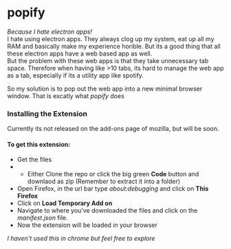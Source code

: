 # popify
*Because I hate electron apps!*<br/>
I hate using electron apps. They always clog up my system, eat up all my RAM and basically make my experience horible.
But its a good thing that all these electron apps have a web based app as well.<br/>
But the problem with these web apps is that they take unnecessary tab space. Therefore when having like >10 tabs, its hard to manage the web app as a tab, especially if its a utility app like spotify.<br/>

So my solution is to pop out the web app into a new minimal browser window. That is excatly what *popify* does

### Installing the Extension

Currently its not released on the add-ons page of mozilla, but will be soon.

#### To get this extension:

- Get the files
-  - Either Clone the repo or click the big green **Code** button and downlaod as zip (Remember to extract it into a folder)
- Open Firefox, in the url bar type *about:debugging* and click on **This Firefox**
- Click on **Load Temporary Add on**
- Navigate to where you've downloaded the files and click on the *manifest.json* file.
- Now the extension will be loaded in your browser


*I haven't used this in chrome but feel free to explore*
